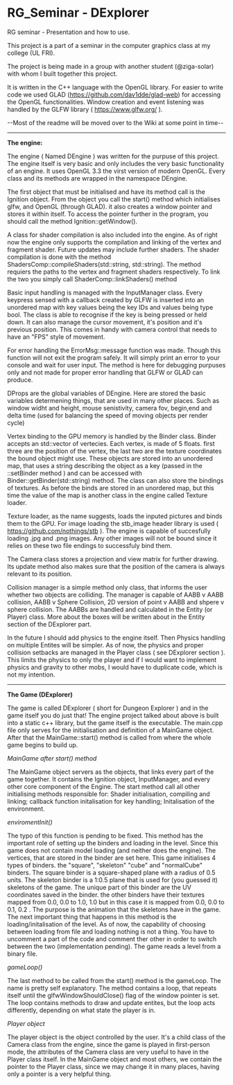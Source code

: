 # RG_Seminar - DExplorer

RG seminar - Presentation and how to use.

This project is a part of a seminar in the computer graphics class at my college (UL FRI).

The project is being made in a group with another student (@ziga-solar) with whom I built together this project.

It is written in the C++ language with the OpenGL library. For easier to write code we used
GLAD (https://github.com/dav1dde/glad-web) for accessing the OpenGL functionalities. 
Window creation and event listening was handled by the GLFW library ( https://www.glfw.org/ ).

--Most of the readme will be moved over to the Wiki at some point in time--

------------------------------------------------------------------------------------------------------------------------------

**The engine:**

The engine  ( Named DEngine ) was written for the purpuse of this project. The engine itself is very basic and only includes the
very basic functionality of an engine. It uses OpenGL 3.3 the virst version of modern OpenGL. Every class and its methods are
wrapped in the namespace DEngine.

The first object that must be initialised and have its method call is the Ignition object. From the object you call the start() 
method which initialises glfw, and OpenGL (through GLAD). it also creates a window pointer and stores it within itself. 
To access the pointer further in the program, you should call the method Ignition::getWindow().

A class for shader compilation is also included into the engine. As of right now the engine only supports the compilation and
linking of the vertex and fragment shader. Future updates may include further shaders. The shader compilation is done with the
method ShadersComp::compileShaders(std::string, std::string). The method requiers the paths to the vertex and fragment shaders
respectively. To link the two you simply call ShaderComp::linkShaders() method

Basic input handling is managed with the InputManager class. Every keypress sensed with a callback created by GLFW is inserted into
an unordered map with key values being the key IDs and values being type bool. The class is able to recognise if the key is being
pressed or held down. It can also manage the cursor movement, it's position and it's previous position. This comes in handy with
camera control that needs to have an "FPS" style of movement.

For error handling the ErrorMsg::message function was made. Though this function will not exit the program safely. It will simply 
print an error to your console and wait for user input. The method is here for debugging purpuses only and not made for proper 
error handling that GLFW or GLAD can produce. 

DProps are the global variables of DEngine. Here are stored the basic variables determening things, that are used in many other
places. Such as window widht and height, mouse senistivity, camera fov, begin,end and delta time (used for balancing the speed
of moving objects per render cycle)

Vertex binding to the GPU memory is handled by the Binder class. Binder accepts an std::vector<float> of vertecies. Each vertex,
is made of 5 floats. first three are the position of the vertex, the last two are the texture coordinates the bound object might
use. These objects are stored into an unordered map, that uses a string describing the object as a key (passed in the ::setBinder
method ) and can be accessed with Binder::getBinder(std::string) method. The class can also store the bindings of textures. 
As before the binds are stored in an unordered map, but this time the value of the map is another class in the engine called
Texture loader.

Texture loader, as the name suggests, loads the inputed pictures and binds them to the GPU. For image loading the stb_image header 
library is used ( https://github.com/nothings/stb ). The engine is capable of succesfully loading .jpg and .png images. Any other
images will not be bound since it relies on these two file endings to successfuly bind them.

The Camera class stores a projection and view matrix for further drawing. Its update method also makes sure that the position
of the camera is always relevant to its position.

Collision manager is a simple method only class, that informs the user whether two objects are colliding. The manager is capable
of AABB v AABB collision, AABB v Sphere Collision, 2D version of point v AABB and shpere v sphere collision. The AABBs are
handled and calculated in the Entity (or Player) class. More about the boxes will be written about in the Entity section of the
DExplorer part.


In the future I should add physics to the engine itself. Then Physics handling on multiple Entites will be simpler. As of now, 
the physics and proper collision setbacks are managed in the Player class ( see DExplorer section ). This limits the physics to
only the player and if I would want to implement physics and gravity to other mobs, I would have to duplicate code, which is not
my intention.

------------------------------------------------------------------------------------------------------------------------------


**The Game (DExplorer)**

The game is called DExplorer ( short for Dungeon Explorer ) and in the game itself you do just that! The engine project talked
about above is built into a static c++ library, but the game itself is the executable. The main.cpp file only serves for the 
initialisation and definition of a MainGame object. After that the MainGame::start() method is called from where the whole game
begins to build up. 

*MainGame after start() method*

The MainGame object servers as the objects, that links every part of the game together. It contains the Ignition object, InputManager, and every other core component of the Engine.
  The start method call all other initialising methods responsible for: Shader initialisation, compiling and linking; callback
function initalisation for key handling; Initalisation of the environment. 

*enviromentInit()*

The typo of this function is pending to be fixed. This method has the important role of setting up the binders and loading in
the level. Since this game does not contain model loading (and neither does the engine). The vertices, that are stored in the
binder are set here. This game initialises 4 types of binders. the "square", "skeleton" "cube" and "normalCube" binders. The
square binder is a square-shaped plane with a radius of 0.5 units. The skeleton binder is a 1:0.5 plane that is used for (you
guessed it) skeletons of the game. The unique part of this binder are the UV coordinates saved in the binder. the other
binders have their textures mapped from 0.0, 0.0 to 1.0, 1.0 but in this case it is mapped from 0.0, 0.0 to 0.1, 0.2 . The
purpose is the animation that the skeletons have in the game.
  The next important thing that happens in this method is the loading/initalisation of the level. As of now, the capability of
  choosing between loading from file and loading nothing is not a thing. You have to uncomment a part of the code and comment
  ther other in order to switch between the two (implementation pending). The game reads a level from a binary file.

*gameLoop()*

The last method to be called from the start() method is the gameLoop. The name is pretty self explanatory. The method
contains a loop, that repeats itself until the glfwWindowShouldClose() flag of the window pointer is set. The loop contains
methods to draw and update entites, but the loop acts differently, depending on what state the player is in.

*Player object*

The player object is the object controlled by the user. It's a child class of the Camera class from the engine, since the game
is played in first-person mode, the attributes of the Camera class are very useful to have in the Player class itself. In the 
MainGame object and most others, we contain the pointer to the Player class, since we may change it in many places, having only
a pointer is a very helpful thing.
